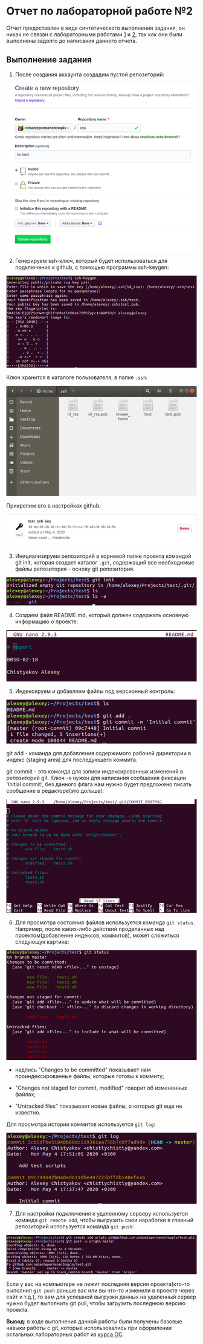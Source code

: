# Отчет по лабораторной работе №2

Отчет предоставлен в виде синтетического выполнения задания, он никак не связан с лабораторными работами [1](https://github.com/nebantepermanentnopls/OSLabReports/tree/master/lab1) и [2](https://github.com/nebantepermanentnopls/OSLabReports/tree/master/lab2), так как они были выполнены задолго до написания данного отчета.

## Выполнение задания

1) После создания аккаунта создадим пустой репозиторий:

![](https://github.com/nebantepermanentnopls/OSLabReports/blob/master/lab3/images/image1.png)

2) Генерируем ssh-ключ, который будет использоваться для подключения к github, с помощью программы ssh-keygen:

![](https://github.com/nebantepermanentnopls/OSLabReports/blob/master/lab3/images/image2.png)

Ключ хранится в каталоге пользователя, в папке ```.ssh```:

![](https://github.com/nebantepermanentnopls/OSLabReports/blob/master/lab3/images/image3.png)

Прикрепим его в настройках github:

![](https://github.com/nebantepermanentnopls/OSLabReports/blob/master/lab3/images/image10.png)

3) Инициализируем репозиторий в корневой папке проекта командой git init, которая создает каталог ```.git```, содержащий все необходимые файлы репозитория - основу git репозитория.

![](https://github.com/nebantepermanentnopls/OSLabReports/blob/master/lab3/images/image4.png)

4) Создаем файл README.md, который должен содержать основную информацию о проекте:

![](https://github.com/nebantepermanentnopls/OSLabReports/blob/master/lab3/images/image5.png)

5) Индексируем и добавляем файлы под версионный контроль:

![](https://github.com/nebantepermanentnopls/OSLabReports/blob/master/lab3/images/image6.png)

git add - команда для добавления содержимого рабочей директории в индекс (staging area) для последующего коммита.

git commit - это команда для записи индексированных изменений в репозиторий git. Ключ ```-m``` нужен для написания сообщения фиксации 'Initial commit', без данного флага нам нужно будет предложено писать сообщение в редакторе(это дольше):

![](https://github.com/nebantepermanentnopls/OSLabReports/blob/master/lab3/images/image6.1.png)

6) Для просмотра состояния файлов используется команда ```git status```. Например, после каких-либо действий проделанных над проектом(добавление индексов, коммитов), может сложиться следующуя картина:

![](https://github.com/nebantepermanentnopls/OSLabReports/blob/master/lab3/images/image7.png)

* надпись "Changes to be committed" показывает нам проиндексированные файлы, которые готовы к коммиту;

* "Changes not staged for commit, modified" говорит об измененных файлах;

* "Untracked files" показывает новые файлы, о которых git еще не известно.

Для просмотра истории коммитов используется ```git log```:

![](https://github.com/nebantepermanentnopls/OSLabReports/blob/master/lab3/images/image8.png)

7) Для настройки подключения к удаленному серверу используется команда ```git remote add```, чтобы выгрузить свои наработки в главный репозиторий используется команда ```git push```:

![](https://github.com/nebantepermanentnopls/OSLabReports/blob/master/lab3/images/image11.png)

Если у вас на компьютере не лежит последняя версия проекта(кто-то выполнил ```git push``` раньше вас или вы что-то изменили в проекте через сайт и т.д.), то вам для успешной выгрузки данных на удаленный сервер нужно будет выполнить git pull, чтобы загрузить последнюю версию проекта.

**Вывод**: в ходе выполнения данной работы были получены базовые навыки работы с git, которые использовались при оформлении остальных лабораторных работ из [курса ОС](https://github.com/bykvaadm/OS/tree/master/admin).





